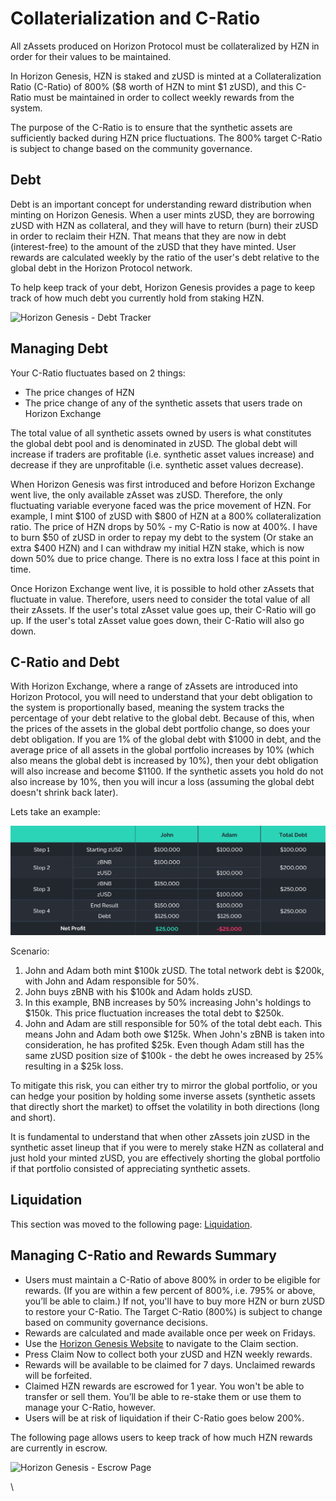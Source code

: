 # Collaterialization and C-Ratio

All zAssets produced on Horizon Protocol must be collateralized by HZN in order for their values to be maintained.&#x20;

In Horizon Genesis, HZN is staked and zUSD is minted at a Collateralization Ratio (C-Ratio) of 800% ($8 worth of HZN to mint $1 zUSD), and this C-Ratio must be maintained in order to collect weekly rewards from the system.

The purpose of the C-Ratio is to ensure that the synthetic assets are sufficiently backed during HZN price fluctuations. The 800% target C-Ratio is subject to change based on the community governance.

## Debt

Debt is an important concept for understanding reward distribution when minting on Horizon Genesis. When a user mints zUSD, they are borrowing zUSD with HZN as collateral, and they will have to return (burn) their zUSD in order to reclaim their HZN. That means that they are now in debt (interest-free) to the amount of the zUSD that they have minted. User rewards are calculated weekly by the ratio of the user's debt relative to the global debt in the Horizon Protocol network.&#x20;

To help keep track of your debt, Horizon Genesis provides a page to keep track of how much debt you currently hold from staking HZN.

![Horizon Genesis - Debt Tracker](<../../.gitbook/assets/HorizonGenesis\_6\_Debt Tracker.png>)

## Managing Debt

Your C-Ratio fluctuates based on 2 things:

* The price changes of HZN
* The price change of any of the synthetic assets that users trade on Horizon Exchange

The total value of all synthetic assets owned by users is what constitutes the global debt pool and is denominated in zUSD. The global debt will increase if traders are profitable (i.e. synthetic asset values increase) and decrease if they are unprofitable (i.e. synthetic asset values decrease).

When Horizon Genesis was first introduced and before Horizon Exchange went live, the only available zAsset was zUSD. Therefore, the only fluctuating variable everyone faced was the price movement of HZN. For example, I mint $100 of zUSD with $800 of HZN at a 800% collateralization ratio. The price of HZN drops by 50% - my C-Ratio is now at 400%. I have to burn $50 of zUSD in order to repay my debt to the system (Or stake an extra $400 HZN) and I can withdraw my initial HZN stake, which is now down 50% due to price change. There is no extra loss I face at this point in time.

Once Horizon Exchange went live, it is possible to hold other zAssets that fluctuate in value. Therefore, users need to consider the total value of all their zAssets. If the user's total zAsset value goes up, their C-Ratio will go up. If the user's total zAsset value goes down, their C-Ratio will also go down.

## C-Ratio and Debt

With Horizon Exchange, where a range of zAssets are introduced into Horizon Protocol, you will need to understand that your debt obligation to the system is proportionally based, meaning the system tracks the percentage of your debt relative to the global debt. Because of this, when the prices of the assets in the global debt portfolio change, so does your debt obligation. If you are 1% of the global debt with $1000 in debt, and the average price of all assets in the global portfolio increases by 10% (which also means the global debt is increased by 10%), then your debt obligation will also increase and become $1100. If the synthetic assets you hold do not also increase by 10%, then you will incur a loss (assuming the global debt doesn't shrink back later).

Lets take an example:

![](../../.gitbook/assets/hzn-docs-debt.png)

Scenario:

1. John and Adam both mint $100k zUSD. The total network debt is $200k, with John and Adam responsible for 50%.
2. John buys zBNB with his $100k and Adam holds zUSD.
3. In this example, BNB increases by 50% increasing John's holdings to $150k. This price fluctuation increases the total debt to $250k.
4. John and Adam are still responsible for 50% of the total debt each. This means John and Adam both owe $125k. When John's zBNB is taken into consideration, he has profited $25k. Even though Adam still has the same zUSD position size of $100k - the debt he owes increased by 25% resulting in a $25k loss.

To mitigate this risk, you can either try to mirror the global portfolio, or you can hedge your position by holding some inverse assets (synthetic assets that directly short the market) to offset the volatility in both directions (long and short).

It is fundamental to understand that when other zAssets join zUSD in the synthetic asset lineup that if you were to merely stake HZN as collateral and just hold your minted zUSD, you are effectively shorting the global portfolio if that portfolio consisted of appreciating synthetic assets.

## Liquidation <a href="#why-is-liquidation-necessary-and-how-does-it-work" id="why-is-liquidation-necessary-and-how-does-it-work"></a>

This section was moved to the following page: [Liquidation](liquidation.md).

## Managing C-Ratio and Rewards Summary

* Users must maintain a C-Ratio of above 800% in order to be eligible for rewards. (If you are within a few percent of 800%, i.e. 795% or above, you’ll be able to claim.) If not, you'll have to buy more HZN or burn zUSD to restore your C-Ratio. The Target C-Ratio (800%) is subject to change based on community governance decisions.
* Rewards are calculated and made available once per week on Fridays.
* Use the [Horizon Genesis Website](https://genesis.horizonprotocol.com/) to navigate to the Claim section.
* Press Claim Now to collect both your zUSD and HZN weekly rewards.
* Rewards will be available to be claimed for 7 days. Unclaimed rewards will be forfeited.
* Claimed HZN rewards are escrowed for 1 year. You won't be able to transfer or sell them. You’ll be able to re-stake them or use them to manage your C-Ratio, however.
* Users will be at risk of liquidation if their C-Ratio goes below 200%.

The following page allows users to keep track of how much HZN rewards are currently in escrow.

![Horizon Genesis - Escrow Page](../../.gitbook/assets/HorizonGenesis\_7\_Escrow.png)

\
